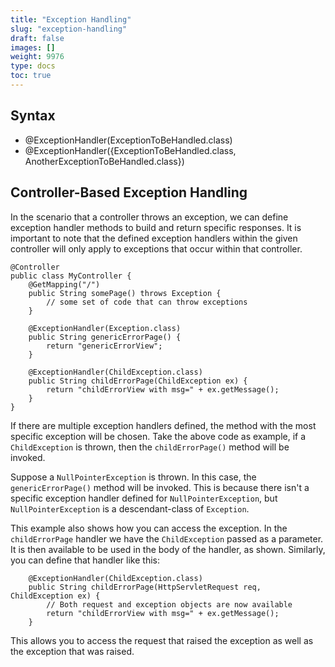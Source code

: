 ```yaml
---
title: "Exception Handling"
slug: "exception-handling"
draft: false
images: []
weight: 9976
type: docs
toc: true
---
```


## Syntax
- @ExceptionHandler(ExceptionToBeHandled.class)
- @ExceptionHandler({ExceptionToBeHandled.class, AnotherExceptionToBeHandled.class})

## Controller-Based Exception Handling
In the scenario that a controller throws an exception, we can define exception handler methods to build and return specific responses. It is important to note that the defined exception handlers within the given controller will only apply to exceptions that occur within that controller.

    @Controller
    public class MyController {
        @GetMapping("/")
        public String somePage() throws Exception {
            // some set of code that can throw exceptions
        }

        @ExceptionHandler(Exception.class)
        public String genericErrorPage() {
            return "genericErrorView";
        }

        @ExceptionHandler(ChildException.class)
        public String childErrorPage(ChildException ex) {
            return "childErrorView with msg=" + ex.getMessage();
        }
    }

If there are multiple exception handlers defined, the method with the most specific exception will be chosen. Take the above code as example, if a `ChildException` is thrown, then the `childErrorPage()` method will be invoked.

Suppose a `NullPointerException` is thrown. In this case, the `genericErrorPage()` method will be invoked. This is because there isn't a specific exception handler defined for `NullPointerException`, but `NullPointerException` is a descendant-class of `Exception`.

This example also shows how you can access the exception. In the `childErrorPage` handler we have the `ChildException` passed as a parameter. It is then available to be used in the body of the handler, as shown. Similarly, you can define that handler like this:

        @ExceptionHandler(ChildException.class)
        public String childErrorPage(HttpServletRequest req, ChildException ex) {
            // Both request and exception objects are now available
            return "childErrorView with msg=" + ex.getMessage();
        }

This allows you to access the request that raised the exception as well as the exception that was raised.


